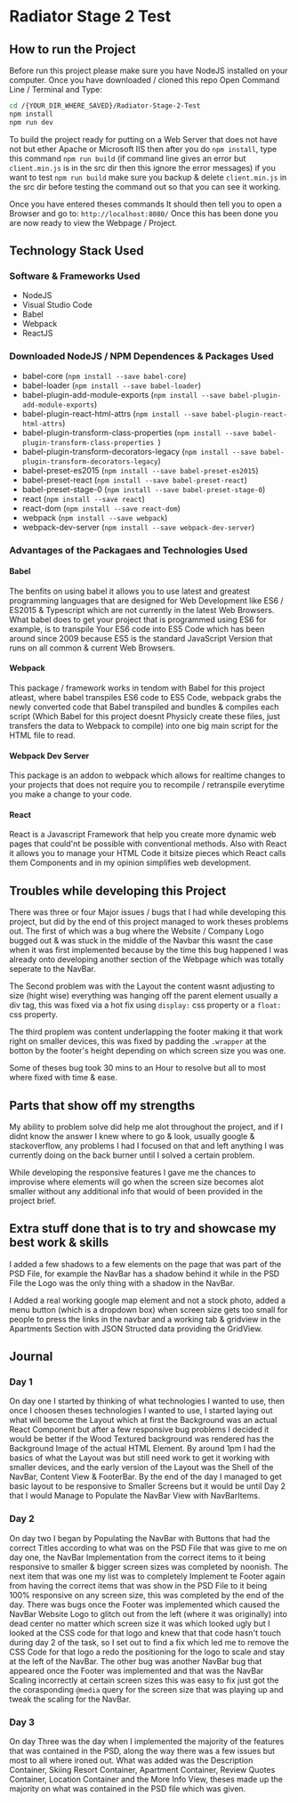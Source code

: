 # Radiator Stage 2 Test

## How to run the Project

Before run this project please make sure you have NodeJS installed on your computer. Once you have downloaded / cloned this repo Open Command Line / Terminal and Type:
```bash
cd /{YOUR_DIR_WHERE_SAVED}/Radiator-Stage-2-Test
npm install
npm run dev
```

To build the project ready for putting on a Web Server that does not have not but ether Apache or Microsoft IIS then after you do `npm install`, type this command
`npm run build` (if command line gives an error but `client.min.js` is in the src dir then this ignore the error messages) if you want to test `npm run build` make sure you backup & delete `client.min.js` in the src dir before testing the command out so that you can see it working.

Once you have entered theses commands It should then tell you to open a Browser and go to:
`http://localhost:8080/`
Once this has been done you are now ready to view the Webpage / Project.

## Technology Stack Used
### Software & Frameworks Used

* NodeJS
* Visual Studio Code
* Babel
* Webpack
* ReactJS

### Downloaded NodeJS / NPM Dependences & Packages Used

* babel-core  (` npm install --save babel-core `)
* babel-loader (` npm install --save babel-loader `)
* babel-plugin-add-module-exports (` npm install --save babel-plugin-add-module-exports `)
* babel-plugin-react-html-attrs (` npm install --save babel-plugin-react-html-attrs `)
* babel-plugin-transform-class-properties (` npm install --save babel-plugin-transform-class-properties  `)
* babel-plugin-transform-decorators-legacy (` npm install --save babel-plugin-transform-decorators-legacy `)
* babel-preset-es2015 (` npm install --save babel-preset-es2015 `)
* babel-preset-react (` npm install --save babel-preset-react `)
* babel-preset-stage-0 (` npm install --save babel-preset-stage-0 `)
* react (` npm install --save react `)
* react-dom (` npm install --save react-dom `)
* webpack (` npm install --save webpack `)
* webpack-dev-server (` npm install --save webpack-dev-server `)

### Advantages of the Packagaes and Technologies Used
#### Babel
The benfits on using babel it allows you to use latest and greatest programming languages that are designed for Web Development like ES6 / ES2015 & Typescript which are not currently in the latest Web Browsers. What babel does to get your project that is programmed using ES6 for example, is to transpile Your ES6 code into ES5 Code which has been around since 2009 because ES5 is the standard JavaScript Version that runs on all common & current Web Browsers.

#### Webpack
This package / framework works in tendom with Babel for this project atleast, where babel transpiles ES6 code to ES5 Code, webpack grabs the newly converted code that Babel transpiled and bundles & compiles each script (Which Babel for this project doesnt Physicly create these files, just transfers the data to Webpack to compile) into one big main script for the HTML file to read.

#### Webpack Dev Server
This package is an addon to webpack which allows for realtime changes to your projects that does not require you to recompile / retranspile everytime you make a change to your code.

#### React
React is a Javascript Framework that help you create more dynamic web pages that could'nt be possible with conventional methods. Also with React it allows you to manage your HTML Code it bitsize pieces which React calls them Components and in my opinion simplifies web development.

## Troubles while developing this Project
There was three or four Major issues / bugs that I had while developing this project, but did by the end of this project managed to work theses problems out. The first of which was a bug where the Website / Company Logo bugged out & was stuck in the middle of the Navbar this wasnt the case when it was first implemented because by the time this bug happened I was already onto developing another section of the Webpage which was totally seperate to the NavBar. 

The Second problem was with the Layout the content wasnt adjusting to size (hight wise) everything was hanging off the parent element usually a div tag, this was fixed via a hot fix using `display:` css property or a `float:` css property. 

The third proplem was content underlapping the footer making it that work right on smaller devices, this was fixed by padding the `.wrapper` at the botton by the footer's height depending on which screen size you was one. 

Some of theses bug took 30 mins to an Hour to resolve but all to most where fixed with time & ease.

## Parts that show off my strengths
My ability to problem solve did help me alot throughout the project, and if I didnt know the answer I knew where to go & look, usually google & stackoverflow, any problems I had I focused on that and left anything I was currently doing on the back burner until I solved a certain problem.

While developing the responsive features I gave me the chances to improvise where elements will go when the screen size becomes alot smaller without any additional info that would of been provided in the project brief.

## Extra stuff done that is to try and showcase my best work & skills
I added a few shadows to a few elements on the page that was part of the PSD File, for example the NavBar has a shadow behind it while in the PSD File the Logo was the only thing with a shadow in the NavBar.

I Added a real working google map element and not a stock photo, added a menu button (which is a dropdown box) when screen size gets too small for people to press the links in the navbar and a working tab & gridview in the Apartments Section with JSON Structed data providing the GridView.

## Journal

### Day 1
On day one I started by thinking of what technologies I wanted to use, then once I choosen theses technologies I wanted to use, I started laying out what will become the Layout which at first the Background was an actual React Component but after a few responsive bug problems I decided it would be better if the Wood Textured background was rendered has the Background Image of the actual HTML Element. By around 1pm I had the basics of what the Layout was but still need work to get it working with smaller devices, and the early version of the Layout was the Shell of the NavBar, Content View & FooterBar. By the end of the day I managed to get basic layout to be responsive to Smaller Screens but it would be until Day 2 that I would Manage to Populate the NavBar View with NavBarItems.

### Day 2
On day two I began by Populating the NavBar with Buttons that had the correct Titles according to what was on the PSD File that was give to me on day one, the NavBar Implementation from the correct items to it being responsive to smaller & bigger screen sizes was completed by noonish. The next item that was one my list was to completely Implement te Footer again from having the correct items that was show in the PSD File to it being 100% responsive on any screen size, this was completed by the end of the day. There was bugs once the Footer was implemented which caused the NavBar Website Logo to glitch out from the left (where it was originally) into dead center no matter which screen size it was which looked ugly but I looked at the CSS code for that logo and knew that that code hasn't touch during day 2 of the task, so I set out to find a fix which led me to remove the CSS Code for that logo a redo the positioning for the logo to scale and stay at the left of the NavBar. The other bug was another NavBar bug that appeared once the Footer was implemented and that was the NavBar Scaling incorrectly at certain screen sizes this was easy to fix just got the the corasponding `@media` query for the screen size that was playing up and tweak the scaling for the NavBar.

### Day 3
On day Three was the day when I implemented the majority of the features that was contained in the PSD, along the way there was a few issues but most to all where ironed out. What was added was the Description Container, Skiing Resort Container, Apartment Container, Review Quotes Container, Location Container and the More Info View, theses made up the majority on what was contained in the PSD file which was given.